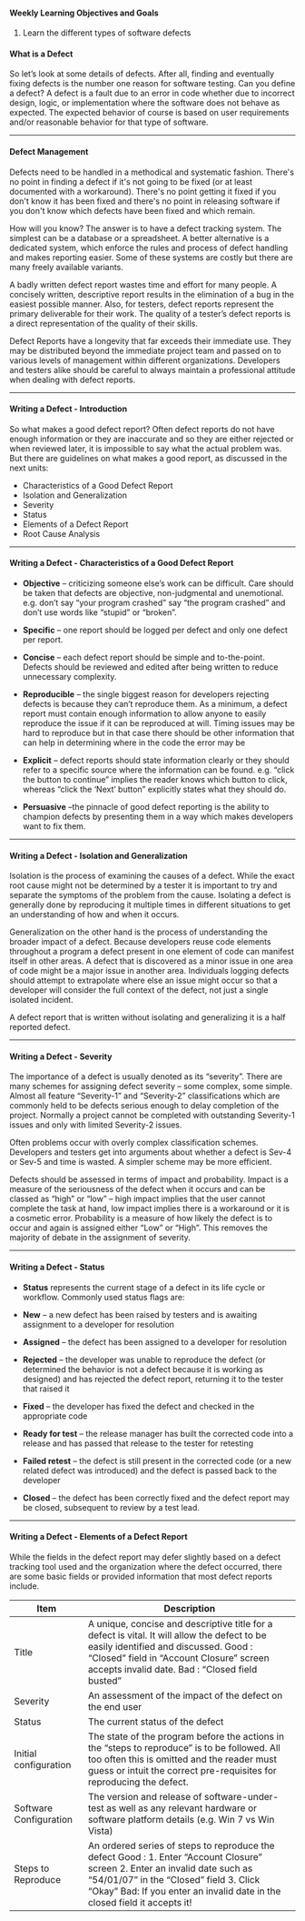 #### Weekly Learning Objectives and Goals

1. Learn the different types of software defects

#### What is a Defect

So let’s look at some details of defects. After all, finding and eventually fixing defects is the number one reason for software testing. Can you define a defect? A defect is a fault due to an error in code whether due to incorrect design, logic, or implementation where the software does not behave as expected. The expected behavior of course is based on user requirements and/or reasonable behavior for that type of software.

---

#### Defect Management

Defects need to be handled in a methodical and systematic fashion. There's no point in finding a defect if it's not going to be fixed (or at least documented with a workaround). There's no point getting it fixed if you don't know it has been fixed and there's no point in releasing software if you don't know which defects have been fixed and which remain.

How will you know? The answer is to have a defect tracking system. The simplest can be a database or a spreadsheet. A better alternative is a dedicated system, which enforce the rules and process of defect handling and makes reporting easier. Some of these systems are costly but there are many freely available variants.

A badly written defect report wastes time and effort for many people. A concisely written, descriptive report results in the elimination of a bug in the easiest possible manner. Also, for testers, defect reports represent the primary deliverable for their work. The quality of a tester’s defect reports is a direct representation of the quality of their skills.

Defect Reports have a longevity that far exceeds their immediate use. They may be distributed beyond the immediate project team and passed on to various levels of management within different organizations. Developers and testers alike should be careful to always maintain a professional attitude when dealing with defect reports. 

---

#### Writing a Defect - Introduction

So what makes a good defect report? Often defect reports do not have enough information or they are inaccurate and so they are either rejected or when reviewed later, it is impossible to say what the actual problem was. But there are guidelines on what makes a good report, as discussed in the next units:

* Characteristics of a Good Defect Report
* Isolation and Generalization
* Severity
* Status
* Elements of a Defect Report
* Root Cause Analysis

---

#### Writing a Defect - Characteristics of a Good Defect Report

* **Objective** – criticizing someone else’s work can be difficult. Care should be taken that defects are objective, non-judgmental and unemotional. e.g. don’t say “your program crashed” say “the program crashed” and don’t use words like “stupid” or “broken”.

* **Specific** – one report should be logged per defect and only one defect per report.

* **Concise** – each defect report should be simple and to-the-point. Defects should be reviewed and edited after being written to reduce unnecessary complexity.

* **Reproducible** – the single biggest reason for developers rejecting defects is because they can’t reproduce them. As a minimum, a defect report must contain enough information to allow anyone to easily reproduce the issue if it can be reproduced at will. Timing issues may be hard to reproduce but in that case there should be other information that can help in determining where in the code the error may be

* **Explicit** – defect reports should state information clearly or they should refer to a specific source where the information can be found. e.g. “click the button to continue” implies the reader knows which button to click, whereas “click the ‘Next’ button” explicitly states what they should do.

* **Persuasive** –the pinnacle of good defect reporting is the ability to champion defects by presenting them in a way which makes developers want to fix them.

---

#### Writing a Defect - Isolation and Generalization

Isolation is the process of examining the causes of a defect. While the exact root cause might not be determined by a tester it is important to try and separate the symptoms of the problem from the cause. Isolating a defect is generally done by reproducing it multiple times in different situations to get an understanding of how and when it occurs.

Generalization on the other hand is the process of understanding the broader impact of a defect. Because developers reuse code elements throughout a program a defect present in one element of code can manifest itself in other areas. A defect that is discovered as a minor issue in one area of code might be a major issue in another area. Individuals logging defects should attempt to extrapolate where else an issue might occur so that a developer will consider the full context of the defect, not just a single isolated incident.

A defect report that is written without isolating and generalizing it is a half reported defect.

---

#### Writing a Defect - Severity

The importance of a defect is usually denoted as its “severity”. There are many schemes for assigning defect severity – some complex, some simple. Almost all feature “Severity-1” and “Severity-2” classifications which are commonly held to be defects serious enough to delay completion of the project. Normally a project cannot be completed with outstanding Severity-1 issues and only with limited Severity-2 issues.

Often problems occur with overly complex classification schemes. Developers and testers get into arguments about whether a defect is Sev-4 or Sev-5 and time is wasted. A simpler scheme may be more efficient.

Defects should be assessed in terms of impact and probability. Impact is a measure of the seriousness of the defect when it occurs and can be classed as “high” or “low” – high impact implies that the user cannot complete the task at hand, low impact implies there is a workaround or it is a cosmetic error. Probability is a measure of how likely the defect is to occur and again is assigned either “Low” or “High”. This removes the majority of debate in the assignment of severity.

---

#### Writing a Defect - Status

* **Status** represents the current stage of a defect in its life cycle or workflow. Commonly used status flags are:

* **New** – a new defect has been raised by testers and is awaiting assignment to a developer for resolution

* **Assigned** – the defect has been assigned to a developer for resolution

* **Rejected** – the developer was unable to reproduce the defect (or determined the behavior is not a defect because it is working as designed) and has rejected the defect report, returning it to the tester that raised it

* **Fixed** – the developer has fixed the defect and checked in the appropriate code

* **Ready for test** – the release manager has built the corrected code into a release and has passed that release to the tester for retesting

* **Failed retest** – the defect is still present in the corrected code (or a new related defect was introduced) and the defect is passed back to the developer

* **Closed** – the defect has been correctly fixed and the defect report may be closed, subsequent to review by a test lead.

---

#### Writing a Defect - Elements of a Defect Report

While the fields in the defect report may defer slightly based on a defect tracking tool used and the organization where the defect occurred, there are some basic fields or provided information that most defect reports include.

| Item | Description |
| ------- | ----------- | 
| Title   | A unique, concise and descriptive title for a defect is vital. It will allow the defect to be easily identified and discussed. Good : “Closed” field in “Account Closure” screen accepts invalid date. Bad : “Closed field busted” |
| Severity | An assessment of the impact of the defect on the end user |
| Status | The current status of the defect |
| Initial configuration | The state of the program before the actions in the “steps to reproduce” is to be followed. All too often this is omitted and the reader must guess or intuit the correct pre-requisites for reproducing the defect. |
| Software Configuration | The version and release of software-under-test as well as any relevant hardware or software platform details (e.g. Win 7 vs Win Vista) | 
| Steps to Reproduce | An ordered series of steps to reproduce the defect Good : 1. Enter “Account Closure” screen 2. Enter an invalid date such as “54/01/07” in the “Closed” field 3. Click “Okay” Bad: If you enter an invalid date in the closed field it accepts it! |